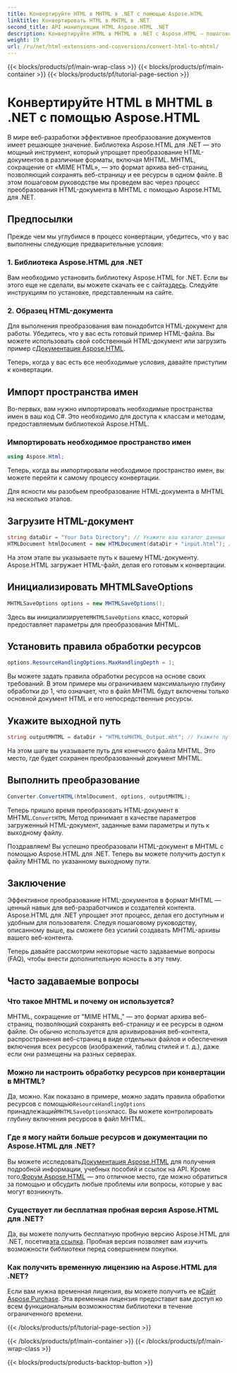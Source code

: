 ```yaml
---
title: Конвертируйте HTML в MHTML в .NET с помощью Aspose.HTML
linktitle: Конвертировать HTML в MHTML в .NET
second_title: API манипуляции HTML Aspose.HTML .NET
description: Конвертируйте HTML в MHTML в .NET с Aspose.HTML — пошаговое руководство по эффективному архивированию веб-контента. Узнайте, как использовать Aspose.HTML для .NET для создания архивов MHTML.
weight: 19
url: /ru/net/html-extensions-and-conversions/convert-html-to-mhtml/
---
```


{{< blocks/products/pf/main-wrap-class >}}
{{< blocks/products/pf/main-container >}}
{{< blocks/products/pf/tutorial-page-section >}}

# Конвертируйте HTML в MHTML в .NET с помощью Aspose.HTML


В мире веб-разработки эффективное преобразование документов имеет решающее значение. Библиотека Aspose.HTML для .NET — это мощный инструмент, который упрощает преобразование HTML-документов в различные форматы, включая MHTML. MHTML, сокращение от «MIME HTML», — это формат архива веб-страниц, позволяющий сохранять веб-страницу и ее ресурсы в одном файле. В этом пошаговом руководстве мы проведем вас через процесс преобразования HTML-документа в MHTML с помощью Aspose.HTML для .NET.

## Предпосылки

Прежде чем мы углубимся в процесс конвертации, убедитесь, что у вас выполнены следующие предварительные условия:

### 1. Библиотека Aspose.HTML для .NET

 Вам необходимо установить библиотеку Aspose.HTML for .NET. Если вы этого еще не сделали, вы можете скачать ее с сайта[здесь](https://releases.aspose.com/html/net/). Следуйте инструкциям по установке, представленным на сайте.

### 2. Образец HTML-документа

Для выполнения преобразования вам понадобится HTML-документ для работы. Убедитесь, что у вас есть готовый пример HTML-файла. Вы можете использовать свой собственный HTML-документ или загрузить пример с[Документация Aspose.HTML](https://reference.aspose.com/html/net/).

Теперь, когда у вас есть все необходимые условия, давайте приступим к конвертации.

## Импорт пространства имен

Во-первых, вам нужно импортировать необходимые пространства имен в ваш код C#. Это необходимо для доступа к классам и методам, предоставляемым библиотекой Aspose.HTML.

### Импортировать необходимое пространство имен

```csharp
using Aspose.Html;
```

Теперь, когда вы импортировали необходимое пространство имен, вы можете перейти к самому процессу конвертации.

Для ясности мы разобьем преобразование HTML-документа в MHTML на несколько этапов.

## Загрузите HTML-документ

```csharp
string dataDir = "Your Data Directory"; // Укажите ваш каталог данных
HTMLDocument htmlDocument = new HTMLDocument(dataDir + "input.html"); // Загрузите HTML-документ
```

На этом этапе вы указываете путь к вашему HTML-документу. Aspose.HTML загружает HTML-файл, делая его готовым к конвертации.

## Инициализировать MHTMLSaveOptions

```csharp
MHTMLSaveOptions options = new MHTMLSaveOptions();
```

 Здесь вы инициализируете`MHTMLSaveOptions` класс, который предоставляет параметры для преобразования MHTML.

## Установить правила обработки ресурсов

```csharp
options.ResourceHandlingOptions.MaxHandlingDepth = 1;
```

Вы можете задать правила обработки ресурсов на основе своих требований. В этом примере мы ограничиваем максимальную глубину обработки до 1, что означает, что в файл MHTML будут включены только основной документ HTML и его непосредственные ресурсы.

## Укажите выходной путь

```csharp
string outputMHTML = dataDir + "HTMLtoMHTML_Output.mht"; // Укажите путь к выходному файлу
```

На этом шаге вы указываете путь для конечного файла MHTML. Это место, где будет сохранен преобразованный документ MHTML.

## Выполнить преобразование

```csharp
Converter.ConvertHTML(htmlDocument, options, outputMHTML);
```

 Теперь пришло время преобразовать HTML-документ в MHTML.`ConvertHTML` Метод принимает в качестве параметров загруженный HTML-документ, заданные вами параметры и путь к выходному файлу.

Поздравляем! Вы успешно преобразовали HTML-документ в MHTML с помощью Aspose.HTML для .NET. Теперь вы можете получить доступ к файлу MHTML по указанному выходному пути.

## Заключение

Эффективное преобразование HTML-документов в формат MHTML — ценный навык для веб-разработчиков и создателей контента. Aspose.HTML для .NET упрощает этот процесс, делая его доступным и удобным для пользователя. Следуя пошаговому руководству, описанному выше, вы сможете без усилий создавать MHTML-архивы вашего веб-контента.

Теперь давайте рассмотрим некоторые часто задаваемые вопросы (FAQ), чтобы внести дополнительную ясность в эту тему.

## Часто задаваемые вопросы

### Что такое MHTML и почему он используется?

MHTML, сокращение от "MIME HTML," — это формат архива веб-страниц, позволяющий сохранять веб-страницу и ее ресурсы в одном файле. Он обычно используется для архивирования веб-контента, распространения веб-страниц в виде отдельных файлов и обеспечения включения всех ресурсов (изображений, таблиц стилей и т. д.), даже если они размещены на разных серверах.

### Можно ли настроить обработку ресурсов при конвертации в MHTML?

 Да, можно. Как показано в примере, можно задать правила обработки ресурсов с помощью`ResourceHandlingOptions` принадлежащий`MHTMLSaveOptions`класс. Вы можете контролировать глубину включения ресурсов в файл MHTML.

### Где я могу найти больше ресурсов и документации по Aspose.HTML для .NET?

 Вы можете исследовать[Документация Aspose.HTML](https://reference.aspose.com/html/net/) для получения подробной информации, учебных пособий и ссылок на API. Кроме того,[Форум Aspose.HTML](https://forum.aspose.com/) — это отличное место, где можно обратиться за помощью и обсудить любые проблемы или вопросы, которые у вас могут возникнуть.

### Существует ли бесплатная пробная версия Aspose.HTML для .NET?

 Да, вы можете получить бесплатную пробную версию Aspose.HTML для .NET, посетив[эта ссылка](https://releases.aspose.com/). Пробная версия позволяет вам изучить возможности библиотеки перед совершением покупки.

### Как получить временную лицензию на Aspose.HTML для .NET?

 Если вам нужна временная лицензия, вы можете получить ее в[Сайт Aspose.Purchase](https://purchase.aspose.com/temporary-license/). Эта временная лицензия предоставит вам доступ ко всем функциональным возможностям библиотеки в течение ограниченного времени.


{{< /blocks/products/pf/tutorial-page-section >}}

{{< /blocks/products/pf/main-container >}}
{{< /blocks/products/pf/main-wrap-class >}}

{{< blocks/products/products-backtop-button >}}

